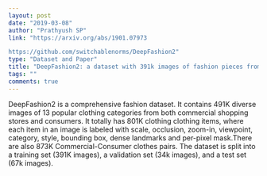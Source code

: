 ```yaml
---
layout: post
date: "2019-03-08"
author: "Prathyush SP"
link: "https://arxiv.org/abs/1901.07973

https://github.com/switchablenorms/DeepFashion2"
type: "Dataset and Paper"
title: "DeepFashion2: a dataset with 391k images of fashion pieces from CUHK."
tags: ""
comments: true
---
```

DeepFashion2 is a comprehensive fashion dataset. It contains 491K diverse images of 13 popular clothing categories from both commercial shopping stores and consumers. It totally has 801K clothing clothing items, where each item in an image is labeled with scale, occlusion, zoom-in, viewpoint, category, style, bounding box, dense landmarks and per-pixel mask.There are also 873K Commercial-Consumer clothes pairs.
The dataset is split into a training set (391K images), a validation set (34k images), and a test set (67k images).